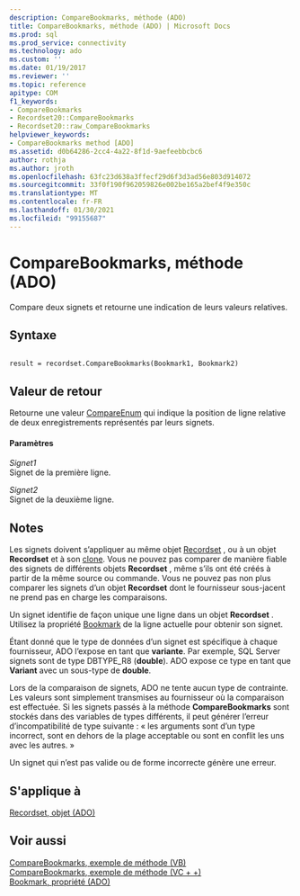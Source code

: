 ```yaml
---
description: CompareBookmarks, méthode (ADO)
title: CompareBookmarks, méthode (ADO) | Microsoft Docs
ms.prod: sql
ms.prod_service: connectivity
ms.technology: ado
ms.custom: ''
ms.date: 01/19/2017
ms.reviewer: ''
ms.topic: reference
apitype: COM
f1_keywords:
- CompareBookmarks
- Recordset20::CompareBookmarks
- Recordset20::raw_CompareBookmarks
helpviewer_keywords:
- CompareBookmarks method [ADO]
ms.assetid: d0b64286-2cc4-4a22-8f1d-9aefeebbcbc6
author: rothja
ms.author: jroth
ms.openlocfilehash: 63fc23d638a3ffecf29d6f3d3ad56e803d914072
ms.sourcegitcommit: 33f0f190f962059826e002be165a2bef4f9e350c
ms.translationtype: MT
ms.contentlocale: fr-FR
ms.lasthandoff: 01/30/2021
ms.locfileid: "99155687"
---
```

# <a name="comparebookmarks-method-ado"></a>CompareBookmarks, méthode (ADO)
Compare deux signets et retourne une indication de leurs valeurs relatives.  
  
## <a name="syntax"></a>Syntaxe  
  
```  
  
result = recordset.CompareBookmarks(Bookmark1, Bookmark2)  
```  
  
## <a name="return-value"></a>Valeur de retour  
 Retourne une valeur [CompareEnum](./compareenum.md) qui indique la position de ligne relative de deux enregistrements représentés par leurs signets.  
  
#### <a name="parameters"></a>Paramètres  
 *Signet1*  
 Signet de la première ligne.  
  
 *Signet2*  
 Signet de la deuxième ligne.  
  
## <a name="remarks"></a>Notes  
 Les signets doivent s’appliquer au même objet [Recordset](./recordset-object-ado.md) , ou à un objet **Recordset** et à son [clone](./clone-method-ado.md). Vous ne pouvez pas comparer de manière fiable des signets de différents objets **Recordset** , même s’ils ont été créés à partir de la même source ou commande. Vous ne pouvez pas non plus comparer les signets d’un objet **Recordset** dont le fournisseur sous-jacent ne prend pas en charge les comparaisons.  
  
 Un signet identifie de façon unique une ligne dans un objet **Recordset** . Utilisez la propriété [Bookmark](./bookmark-property-ado.md) de la ligne actuelle pour obtenir son signet.  
  
 Étant donné que le type de données d’un signet est spécifique à chaque fournisseur, ADO l’expose en tant que **variante**. Par exemple, SQL Server signets sont de type DBTYPE_R8 (**double**). ADO expose ce type en tant que **Variant** avec un sous-type de **double**.  
  
 Lors de la comparaison de signets, ADO ne tente aucun type de contrainte. Les valeurs sont simplement transmises au fournisseur où la comparaison est effectuée. Si les signets passés à la méthode **CompareBookmarks** sont stockés dans des variables de types différents, il peut générer l’erreur d’incompatibilité de type suivante : « les arguments sont d’un type incorrect, sont en dehors de la plage acceptable ou sont en conflit les uns avec les autres. »  
  
 Un signet qui n’est pas valide ou de forme incorrecte génère une erreur.  
  
## <a name="applies-to"></a>S'applique à  
 [Recordset, objet (ADO)](./recordset-object-ado.md)  
  
## <a name="see-also"></a>Voir aussi  
 [CompareBookmarks, exemple de méthode (VB)](./comparebookmarks-method-example-vb.md)   
 [CompareBookmarks, exemple de méthode (VC + +)](./comparebookmarks-method-example-vc.md)   
 [Bookmark, propriété (ADO)](./bookmark-property-ado.md)
